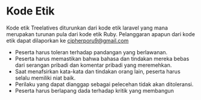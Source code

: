 # Kode Etik

Kode etik Treelatives diturunkan dari kode etik laravel yang mana merupakan turunan pula dari kode etik Ruby. Pelanggaran apapun dari kode etik dapat dilaporkan ke [cipherporu9@gmail.com](mailto:cipherporu9@gmail.com)

- Peserta harus toleran terhadap pandangan yang berlawanan.
- Peserta harus memastikan bahwa bahasa dan tindakan mereka bebas dari serangan pribadi dan komentar pribadi yang meremehkan.
- Saat menafsirkan kata-kata dan tindakan orang lain, peserta harus selalu memiliki niat baik.
- Perilaku yang dapat dianggap sebagai pelecehan tidak akan ditoleransi.
- Peserta harus berlapang dada terhadap kritik yang membangun
